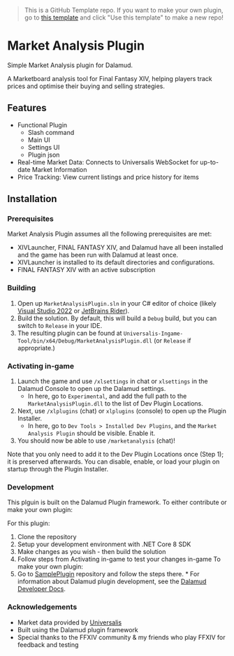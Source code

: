 > 
> This is a GitHub Template repo. If you want to make your own plugin, go to [this template](https://github.com/goatcorp/SamplePlugin) and click "Use this template" to make a new repo!
>

# Market Analysis Plugin

Simple Market Analysis plugin for Dalamud.

A Marketboard analysis tool for Final Fantasy XIV, helping players track prices and optimise their buying and selling strategies.

## Features

* Functional Plugin
  * Slash command
  * Main UI
  * Settings UI
  * Plugin json
* Real-time Market Data: Connects to Universalis WebSocket for up-to-date Market Information
* Price Tracking: View current listings and price history for items

## Installation

### Prerequisites

Market Analysis Plugin assumes all the following prerequisites are met:

* XIVLauncher, FINAL FANTASY XIV, and Dalamud have all been installed and the game has been run with Dalamud at least once.
* XIVLauncher is installed to its default directories and configurations.
* FINAL FANTASY XIV with an active subscription

### Building

1. Open up `MarketAnalysisPlugin.sln` in your C# editor of choice (likely [Visual Studio 2022](https://visualstudio.microsoft.com) or [JetBrains Rider](https://www.jetbrains.com/rider/)).
2. Build the solution. By default, this will build a `Debug` build, but you can switch to `Release` in your IDE.
3. The resulting plugin can be found at `Universalis-Ingame-Tool/bin/x64/Debug/MarketAnalysisPlugin.dll` (or `Release` if appropriate.)

### Activating in-game

1. Launch the game and use `/xlsettings` in chat or `xlsettings` in the Dalamud Console to open up the Dalamud settings.
    * In here, go to `Experimental`, and add the full path to the `MarketAnalysisPlugin.dll` to the list of Dev Plugin Locations.
2. Next, use `/xlplugins` (chat) or `xlplugins` (console) to open up the Plugin Installer.
    * In here, go to `Dev Tools > Installed Dev Plugins`, and the `Market Analysis Plugin` should be visible. Enable it.
3. You should now be able to use `/marketanalysis` (chat)!

Note that you only need to add it to the Dev Plugin Locations once (Step 1); it is preserved afterwards. You can disable, enable, or load your plugin on startup through the Plugin Installer.

### Development

This plguin is built on the Dalamud Plugin framework. To either contribute or make your own plugin:

For this plugin:
  1. Clone the repository
  2. Setup your development environment with .NET Core 8 SDK
  3. Make changes as you wish - then build the solution
  4. Follow steps from Activating in-game to test your changes in-game
To make your own plugin:
  1. Go to [SamplePlugin](https://github.com/goatcorp/SamplePlugin) repository and follow the steps there.
    * For information about Dalamud plugin development, see the [Dalamud Developer Docs](https://dalamud.dev/).

### Acknowledgements

* Market data provided by [Universalis](https://universalis.app/)
* Built using the Dalamud plugin framework
* Special thanks to the FFXIV community & my friends who play FFXIV for feedback and testing